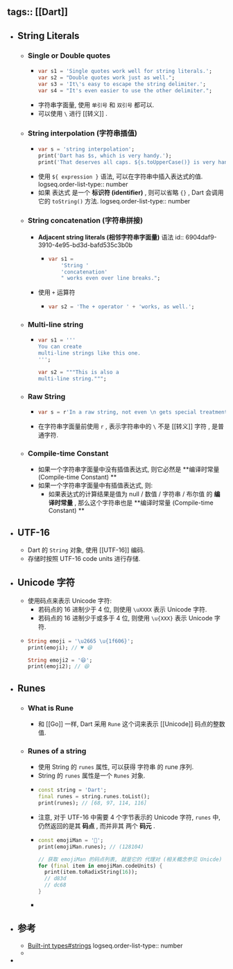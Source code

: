 tags:: [[Dart]]
---

- ## String Literals
	- ### Single or Double quotes
		- ``` dart
		  var s1 = 'Single quotes work well for string literals.';
		  var s2 = "Double quotes work just as well.";
		  var s3 = 'It\'s easy to escape the string delimiter.';
		  var s4 = "It's even easier to use the other delimiter.";
		  ```
		- 字符串字面量, 使用 `单引号` 和 `双引号` 都可以.
		- 可以使用 `\` 进行 [[转义]] .
	- ### String interpolation (字符串插值)
		- ``` dart
		  var s = 'string interpolation';
		  print('Dart has $s, which is very handy.');
		  print('That deserves all caps. ${s.toUpperCase()} is very handy!')
		  ```
		- 使用 `${ expression }` 语法, 可以在字符串中插入表达式的值.
		  logseq.order-list-type:: number
		- 如果 表达式 是一个 **标识符 (identifier)** , 则可以省略 `{}` , Dart 会调用它的 `toString()` 方法.
		  logseq.order-list-type:: number
	- ### String concatenation (字符串拼接)
		- **Adjacent string literals (相邻字符串字面量)** 语法
		  id:: 6904daf9-3910-4e95-bd3d-bafd535c3b0b
			- ``` dart
			  var s1 =
			      'String '
			      'concatenation'
			      " works even over line breaks.";
			  ```
		- 使用 `+` 运算符
			- ``` dart
			  var s2 = 'The + operator ' + 'works, as well.';
			  ```
	- ### Multi-line string
		- ``` dart
		  var s1 = '''
		  You can create
		  multi-line strings like this one.
		  ''';
		  
		  var s2 = """This is also a
		  multi-line string.""";
		  ```
	- ### Raw String
		- ``` dart
		  var s = r'In a raw string, not even \n gets special treatment.';
		  ```
		- 在字符串字面量前使用 `r` , 表示字符串中的 `\` 不是 [[转义]] 字符 , 是普通字符.
	- ### Compile-time Constant
		- 如果一个字符串字面量中没有插值表达式, 则它必然是 **编译时常量 (Compile-time Constant) **
		- 如果一个字符串字面量中有插值表达式, 则:
			- 如果表达式的计算结果是值为 null / 数值 / 字符串 / 布尔值 的 **编译时常量** , 那么这个字符串也是 **编译时常量 (Compile-time Constant) **
- ## UTF-16
	- Dart 的 `String` 对象, 使用 [[UTF-16]] 编码.
	- 存储时按照 UTF-16 code units 进行存储.
- ## Unicode 字符
	- 使用码点来表示 Unicode 字符:
		- 若码点的 16 进制少于 4 位, 则使用 `\uXXXX` 表示 Unicode 字符.
		- 若码点的 16 进制少于或多于 4 位, 则使用 `\u{XXX}` 表示 Unicode 字符.
	- ``` dart
	  String emoji = '\u2665 \u{1f606}';
	  print(emoji); // ♥ 😆
	  
	  String emoji2 = '😆';
	  print(emoji2); // 😆
	  ```
- ## Runes
	- ### What is Rune
		- 和 [[Go]] 一样, Dart 采用 `Rune` 这个词来表示 [[Unicode]] 码点的整数值.
	- ### Runes of a string
		- 使用 String 的 `runes` 属性, 可以获得 字符串 的 rune 序列.
		- String 的 `runes` 属性是一个 `Runes` 对象.
		- ``` dart
		  const string = 'Dart';
		  final runes = string.runes.toList();
		  print(runes); // [68, 97, 114, 116]
		  ```
		- 注意, 对于 UTF-16 中需要 4 个字节表示的 Unicode 字符, `runes` 中, 仍然返回的是其 **码点** , 而并非其 两个 **码元** .
		- ``` dart
		  const emojiMan = '👨';
		  print(emojiMan.runes); // (128104)
		  
		  // 获取 emojiMan 的码点列表, 就是它的 代理对 (相关概念参见 Unicde)
		  for (final item in emojiMan.codeUnits) {
		    print(item.toRadixString(16));
		    // d83d
		    // dc68
		  }
		  ```
		-
- ## 参考
	- [Built-int types#strings](https://dart.dev/language/built-in-types#strings)
	  logseq.order-list-type:: number
	-
-
